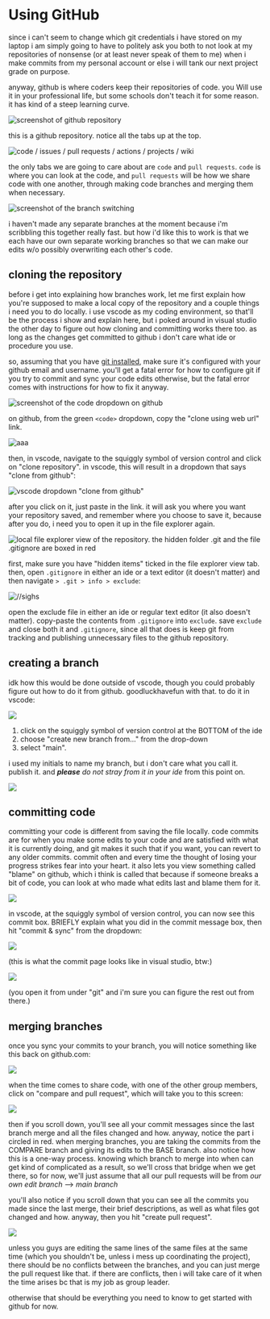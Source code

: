 # Using GitHub

since i can't seem to change which git credentials i have stored on my laptop i am simply going to have to politely ask you both to not look at my repositories of nonsense (or at least never speak of them to me) when i make commits from my personal account or else i will tank our next project grade on purpose.

anyway, github is where coders keep their repositories of code. you Will use it in your professional life, but some schools don't teach it for some reason. it has kind of a steep learning curve.

![screenshot of github repository](https://github.com/JasminePortinga/oop-class-projects/blob/main/docs/img/1.png)

this is a github repository. notice all the tabs up at the top.

![code / issues / pull requests / actions / projects / wiki](https://github.com/JasminePortinga/oop-class-projects/blob/main/docs/img/2.png)

the only tabs we are going to care about are `code` and `pull requests`. `code` is where you can look at the code, and `pull requests` will be how we share code with one another, through making code branches and merging them when necessary.

![screenshot of the branch switching](https://github.com/JasminePortinga/oop-class-projects/blob/main/docs/img/3.png)

i haven't made any separate branches at the moment because i'm scribbling this together really fast. but how i'd like this to work is that we each have our own separate working branches so that we can make our edits w/o possibly overwriting each other's code.

## cloning the repository

before i get into explaining how branches work, let me first explain how you're supposed to make a local copy of the repository and a couple things i need you to do locally. i use vscode as my coding environment, so that'll be the process i show and explain here, but i poked around in visual studio the other day to figure out how cloning and committing works there too. as long as the changes get committed to github i don't care what ide or procedure you use.

so, assuming that you have [git installed](https://git-scm.com/downloads), make sure it's configured with your github email and username. you'll get a fatal error for how to configure git if you try to commit and sync your code edits otherwise, but the fatal error comes with instructions for how to fix it anyway. 

![screenshot of the code dropdown on github](https://github.com/JasminePortinga/oop-class-projects/blob/main/docs/img/6.png)

on github, from the green `<code>` dropdown, copy the "clone using web url" link.

![aaa](https://github.com/JasminePortinga/oop-class-projects/blob/main/docs/img/4.png)

then, in vscode, navigate to the squiggly symbol of version control and click on "clone repository". in vscode, this will result in a dropdown that says "clone from github":

![vscode dropdown "clone from github"](https://github.com/JasminePortinga/oop-class-projects/blob/main/docs/img/5.png)

after you click on it, just paste in the link. it will ask you where you want your repository saved, and remember where you choose to save it, because after you do, i need you to open it up in the file explorer again.

![local file explorer view of the repository. the hidden folder .git and the file .gitignore are boxed in red](https://github.com/JasminePortinga/oop-class-projects/blob/main/docs/img/7.png)

first, make sure you have "hidden items" ticked in the file explorer view tab. then, open `.gitignore` in either an ide or a text editor (it doesn't matter) and then navigate `> .git > info > exclude`:

![//sighs](https://github.com/JasminePortinga/oop-class-projects/blob/main/docs/img/8.png)

open the exclude file in either an ide or regular text editor (it also doesn't matter). copy-paste the contents from `.gitignore` into `exclude`. save `exclude` and close both it and `.gitignore`, since all that does is keep git from tracking and publishing unnecessary files to the github repository.

## creating a branch

idk how this would be done outside of vscode, though you could probably figure out how to do it from github. goodluckhavefun with that. to do it in vscode:

![](https://github.com/JasminePortinga/oop-class-projects/blob/main/docs/img/9.png)

1. click on the squiggly symbol of version control at the BOTTOM of the ide
2. choose "create new branch from..." from the drop-down
3. select "main".

i used my initials to name my branch, but i don't care what you call it. publish it. and ***please** do not stray from it in your ide* from this point on.

![](https://github.com/JasminePortinga/oop-class-projects/blob/main/docs/img/10.png)

## committing code

committing your code is different from saving the file locally. code commits are for when you make some edits to your code and are satisfied with what it is currently doing, and git makes it such that if you want, you can revert to any older commits. commit often and every time the thought of losing your progress strikes fear into your heart. it also lets you view something called "blame" on github, which i think is called that because if someone breaks a bit of code, you can look at who made what edits last and blame them for it.

![](https://github.com/JasminePortinga/oop-class-projects/blob/main/docs/img/11.png)

in vscode, at the squiggly symbol of version control, you can now see this commit box. BRIEFLY explain what you did in the commit message box, then hit "commit & sync" from the dropdown:

![](https://github.com/JasminePortinga/oop-class-projects/blob/main/docs/img/12.png)

(this is what the commit page looks like in visual studio, btw:)

![](https://github.com/JasminePortinga/oop-class-projects/blob/main/docs/img/13.png)

(you open it from under "git" and i'm sure you can figure the rest out from there.)

## merging branches

once you sync your commits to your branch, you will notice something like this back on github.com:

![](https://github.com/JasminePortinga/oop-class-projects/blob/main/docs/img/14.png)

when the time comes to share code, with one of the other group members, click on "compare and pull request", which will take you to this screen:

![](https://github.com/JasminePortinga/oop-class-projects/blob/main/docs/img/15.png)

then if you scroll down, you'll see all your commit messages since the last branch merge and all the files changed and how. anyway, notice the part i circled in red. when merging branches, you are taking the commits from the COMPARE branch and giving its edits to the BASE branch. also notice how this is a one-way process. knowing which branch to merge into when can get kind of complicated as a result, so we'll cross that bridge when we get there, so for now, we'll just assume that all our pull requests will be from *our own edit branch* --> *main branch*

you'll also notice if you scroll down that you can see all the commits you made since the last merge, their brief descriptions, as well as what files got changed and how. anyway, then you hit "create pull request".

![](https://github.com/JasminePortinga/oop-class-projects/blob/main/docs/img/16.png)

unless you guys are editing the same lines of the same files at the same time (which you shouldn't be, unless i mess up coordinating the project), there should be no conflicts between the branches, and you can just merge the pull request like that. if there are conflicts, then i will take care of it when the time arises bc that is my job as group leader.

otherwise that should be everything you need to know to get started with github for now.